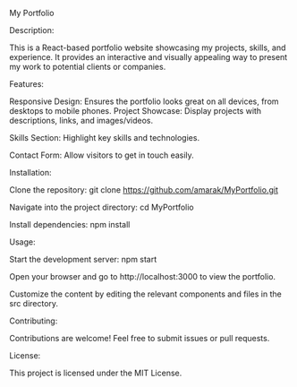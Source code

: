 My Portfolio

Description:

This is a React-based portfolio website showcasing my projects, skills, and experience. It provides an interactive and visually appealing way to present my work to potential clients or companies.

Features:

Responsive Design: Ensures the portfolio looks great on all devices, from desktops to mobile phones.
Project Showcase: Display projects with descriptions, links, and images/videos.

Skills Section: Highlight key skills and technologies.

Contact Form: Allow visitors to get in touch easily.

Installation:

Clone the repository: git clone https://github.com/amarak/MyPortfolio.git

Navigate into the project directory: cd MyPortfolio

Install dependencies: npm install

Usage:

Start the development server: npm start

Open your browser and go to http://localhost:3000 to view the portfolio.

Customize the content by editing the relevant components and files in the src directory.

Contributing:

Contributions are welcome! Feel free to submit issues or pull requests.

License:

This project is licensed under the MIT License.
